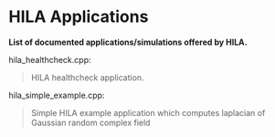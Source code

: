 # HILA Applications 

__List of documented applications/simulations offered by HILA.__

hila_healthcheck.cpp:

>  HILA healthcheck application. 

hila_simple_example.cpp:

>  Simple HILA example application which computes laplacian of Gaussian random complex field 

